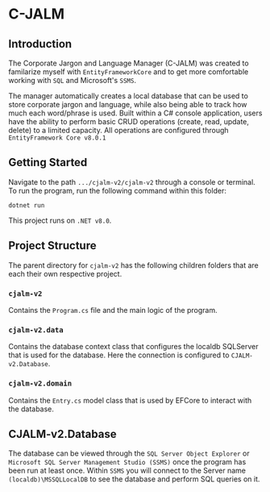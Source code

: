 # C-JALM

## Introduction
The Corporate Jargon and Language Manager (C-JALM) was created to familarize myself with `EntityFrameworkCore` and to get more comfortable working with `SQL` and Microsoft's `SSMS`. 

The manager automatically creates a local database that can be used to store corporate jargon and language, while also being able to track how much each word/phrase is used. Built within a C# console application, users have the ability to perform basic CRUD operations (create, read, update, delete) to a limited capacity. All operations are configured through `EntityFramework Core v8.0.1`

## Getting Started
Navigate to the path `.../cjalm-v2/cjalm-v2` through a console or terminal. To run the program, run the following command within this folder:
```
dotnet run
```
This project runs on `.NET v8.0`.

## Project Structure
The parent directory for `cjalm-v2` has the following children folders that are each their own respective project.

### `cjalm-v2`
Contains the `Program.cs` file and the main logic of the program. 

### `cjalm-v2.data`
Contains the database context class that configures the localdb SQLServer that is used for the database. Here the connection is configured to `CJALM-v2.Database`.

### `cjalm-v2.domain`
Contains the `Entry.cs` model class that is used by EFCore to interact with the database.

## CJALM-v2.Database
The database can be viewed through the `SQL Server Object Explorer` or `Microsoft SQL Server Management Studio (SSMS)` once the program has been run at least once. Within `SSMS` you will connect to the Server name `(localdb)\MSSQLLocalDB` to see the database and perform SQL queries on it. 